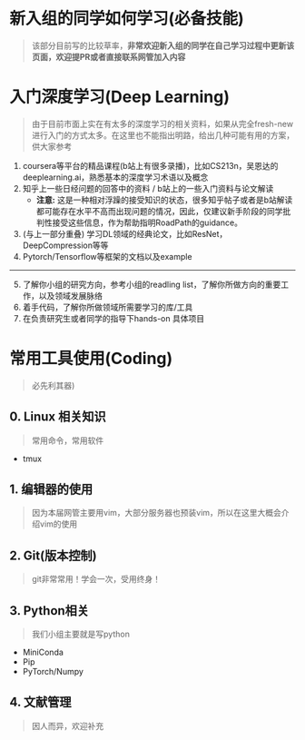 # 新入组的同学如何学习(必备技能)

> 该部分目前写的比较草率，**非常欢迎新入组的同学在自己学习过程中更新该页面，欢迎提PR或者直接联系网管加入内容**

# 入门深度学习(Deep Learning)

> 由于目前市面上实在有太多的深度学习的相关资料，如果从完全fresh-new进行入门的方式太多。在这里也不能指出明路，给出几种可能有用的方案，供大家参考

1. coursera等平台的精品课程(b站上有很多录播)，比如CS213n，吴恩达的deeplearning.ai，熟悉基本的深度学习术语以及概念
2. 知乎上一些日经问题的回答中的资料 / b站上的一些入门资料与论文解读
    - **注意:** 这是一种相对浮躁的接受知识的状态，很多知乎帖子或者是b站解读都可能存在水平不高而出现问题的情况，因此，仅建议新手阶段的同学批判性接受这些信息，作为帮助指明RoadPath的guidance。
3. (与上一部分重叠) 学习DL领域的经典论文，比如ResNet，DeepCompression等等
4. Pytorch/Tensorflow等框架的文档以及example

---

5. 了解你小组的研究方向，参考小组的readling list，了解你所做方向的重要工作，以及领域发展脉络
6. 着手代码，了解你所做领域所需要学习的库/工具
7. 在负责研究生或者同学的指导下hands-on 具体项目


# 常用工具使用(Coding)

> 必先利其器)

## 0. Linux 相关知识

> 常用命令，常用软件

- tmux

## 1. 编辑器的使用

> 因为本届网管主要用vim，大部分服务器也预装vim，所以在这里大概会介绍vim的使用

## 2. Git(版本控制)

> git非常常用！学会一次，受用终身！

## 3. Python相关

> 我们小组主要就是写python

- MiniConda
- Pip
- PyTorch/Numpy

## 4. 文献管理

> 因人而异，欢迎补充